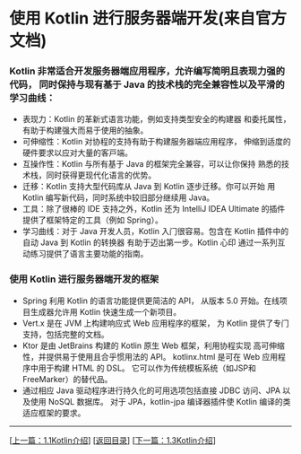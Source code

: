 # 使⽤ Kotlin 进⾏服务器端开发(来自官方文档)

### Kotlin ⾮常适合开发服务器端应⽤程序，允许编写简明且表现⼒强的代码， 同时保持与现有基于 Java 的技术栈的完全兼容性以及平滑的学习曲线：

- 表现⼒：Kotlin 的⾰新式语⾔功能，例如⽀持类型安全的构建器 和委托属性，有助于构建强⼤⽽易于使⽤的抽象。
- 可伸缩性：Kotlin 对协程的⽀持有助于构建服务器端应⽤程序， 伸缩到适度的硬件要求以应对⼤量的客⼾端。
- 互操作性：Kotlin 与所有基于 Java 的框架完全兼容，可以让你保持 熟悉的技术栈，同时获得更现代化语⾔的优势。
- 迁移：Kotlin ⽀持⼤型代码库从 Java 到 Kotlin 逐步迁移。你可以开始 ⽤ Kotlin 编写新代码，同时系统中较旧部分继续⽤ Java。
- ⼯具：除了很棒的 IDE ⽀持之外，Kotlin 还为 IntelliJ IDEA Ultimate 的插件提供了框架特定的⼯具（例如 Spring）。
- 学习曲线：对于 Java 开发⼈员，Kotlin ⼊⻔很容易。包含在 Kotlin 插件中的⾃动 Java 到 Kotlin 的转换器 有助于迈出第⼀步。Kotlin ⼼印 通过⼀系列互动练习提供了语⾔主要功能的指南。

### 使⽤ Kotlin 进⾏服务器端开发的框架

- Spring 利⽤ Kotlin 的语⾔功能提供更简洁的 API， 从版本 5.0 开始。在线项⽬⽣成器允许⽤ Kotlin 快速⽣成⼀个新项⽬。
- Vert.x 是在 JVM 上构建响应式 Web 应⽤程序的框架， 为 Kotlin 提供了专⻔⽀持，包括完整的⽂档。
- Ktor 是由 JetBrains 构建的 Kotlin 原⽣ Web 框架，利⽤协程实现 ⾼可伸缩性，并提供易于使⽤且合乎惯⽤法的 API。
kotlinx.html 是可在 Web 应⽤程序中⽤于构建 HTML 的 DSL。 它可以作为传统模板系统（如JSP和FreeMarker）的替代品。
- 通过相应 Java 驱动程序进⾏持久化的可⽤选项包括直接 JDBC 访问、JPA 以及使⽤ NoSQL 数据库。 对于 JPA，kotlin-jpa 编译器插件使 Kotlin 编译的类适应框架的要求。

---
[[上一篇：1.1Kotlin介绍](https://sogrey.github.io/Kotlin-Notes/notes/1%E6%A6%82%E8%BF%B0/1.1Kotlin%E4%BB%8B%E7%BB%8D)] [[返回目录](https://sogrey.github.io/Kotlin-Notes/)] [[下一篇：1.3Kotlin介绍](https://sogrey.github.io/Kotlin-Notes/notes/1%E6%A6%82%E8%BF%B0/1.1Kotlin%E4%BB%8B%E7%BB%8D)]